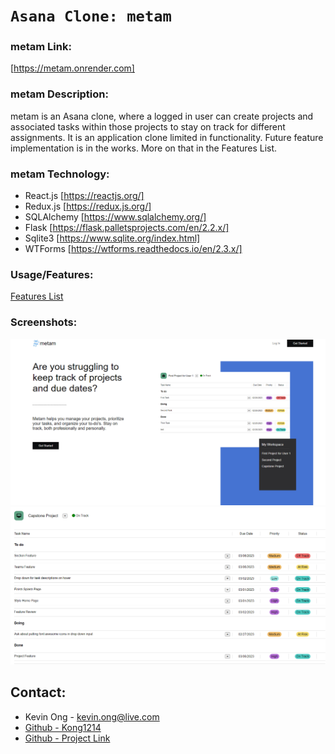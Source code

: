 # `Asana Clone: metam`

### metam Link:
[https://metam.onrender.com]

### metam Description:
metam is an Asana clone, where a logged in user can create projects and associated tasks within those projects to stay on track for different assignments. It is an application clone limited in functionality. Future feature implementation is in the works. More on that in the Features List.

### metam Technology:
* React.js [https://reactjs.org/]
* Redux.js [https://redux.js.org/]
* SQLAlchemy [https://www.sqlalchemy.org/]
* Flask [https://flask.palletsprojects.com/en/2.2.x/]
* Sqlite3 [https://www.sqlite.org/index.html]
* WTForms [https://wtforms.readthedocs.io/en/2.3.x/]

### Usage/Features:
[Features List](./features.md)

### Screenshots:
![image info](./README-images/Screenshot%202023-02-28%20143640.png)
![image info](./README-images/Screenshot%202023-02-28%20143544.png)

## Contact:
* Kevin Ong - kevin.ong@live.com
* [Github - Kong1214](https://github.com/kong1214)
* [Github - Project Link](https://github.com/kong1214/metam-project)
